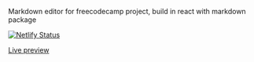 Markdown editor for freecodecamp project, build in react with markdown package

[![Netlify Status](https://api.netlify.com/api/v1/badges/43619de7-2450-4943-b789-890e95891afa/deploy-status)](https://app.netlify.com/sites/fascinating-axolotl-033d60/deploys)

[Live preview](https://markdowneditorj9a.netlify.app/)
